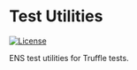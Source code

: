 # Test Utilities

[![License](https://img.shields.io/badge/License-BSD--2--Clause-blue.svg)](LICENSE)

ENS test utilities for Truffle tests.
